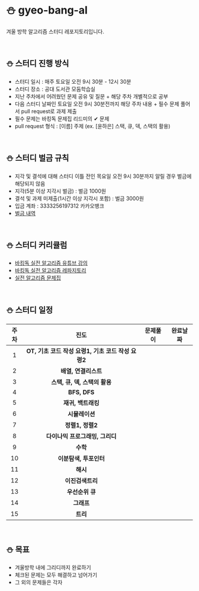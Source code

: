 # ⛄ gyeo-bang-al
겨울 방학 알고리즘 스터디 레포지토리입니다. 

<br>

## ⛄ 스터디 진행 방식
* 스터디 일시 : 매주 토요일 오전 9시 30분 - 12시 30분
* 스터디 장소 : 공대 도서관 모둠학습실
* 지난 주차에서 어려웠던 문제 공유 및 질문 + 해당 주차 개별적으로 공부
* 다음 스터디 날짜인 토요일 오전 9시 30분전까지 해당 주차 내용 + 필수 문제 풀어서 pull request로 과제 제출
* 필수 문제는 바킹독 문제집 리드미의 ✔ 문제
* pull request 형식 : [이름] 주제 (ex. [윤하은] 스택, 큐, 덱, 스택의 활용)

<br>

## ⛄ 스터디 벌금 규칙
* 지각 및 결석에 대해 스터디 이틀 전인 목요일 오전 9시 30분까지 알릴 경우 벌금에 해당되지 않음
* 지각(5분 이상 지각시 벌금) : 벌금 1000원
* 결석 및 과제 미제출(1시간 이상 지각시 포함) : 벌금 3000원
* 입금 계좌 : 3333256197312 카카오뱅크
* [벌금 내역](https://github.com/Haeun-Y/gyeo-bang-al/blob/main/penalty_details.md)

<br>

## ⛄ 스터디 커리큘럼
* [바킹독 실전 알고리즘 유튜브 강의](https://www.youtube.com/watch?v=LcOIobH7ues&list=PLtqbFd2VIQv4O6D6l9HcD732hdrnYb6CY)
* [바킹독 실전 알고리즘 레파지토리](https://github.com/encrypted-def/basic-algo-lecture)
* [실전 알고리즘 문제집](https://github.com/encrypted-def/basic-algo-lecture/blob/master/workbook.md#%EB%AC%B8%EC%A0%9C%EC%A7%91-%EA%B0%9C%EC%A0%95-%ED%9B%84-%EB%B2%84%EC%A0%84)
<br>



## ⛄ 스터디 일정
|주차|진도|문제풀이|완료날짜|
|:---:|:---:|:---:|:---:|
|1|**OT, 기초 코드 작성 요령1, 기초 코드 작성 요령2**|||
|2|**배열, 연결리스트**|||
|3|**스택, 큐, 덱, 스택의 활용**|||
|4|**BFS, DFS**|||
|5|**재귀, 백트래킹**|||
|6|**시뮬레이션**|||
|7|**정렬1, 정렬2**|||
|8|**다이나믹 프로그래밍, 그리디**|||
|9|**수학**|||
|10|**이분탐색, 투포인터**|||
|11|**해시**|||
|12|**이진검색트리**|||
|13|**우선순위 큐**|||
|14|**그래프**|||
|15|**트리**|||

<br>

## ⛄ 목표
* 겨울방학 내에 그리디까지 완료하기
* 체크된 문제는 모두 해결하고 넘어가기
* 그 외의 문제들은 각자 




